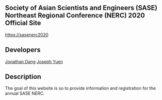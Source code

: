 ## Society of Asian Scientists and Engineers (SASE) Northeast Regional Conference (NERC) 2020 Official Site

[https://sasenerc2020](https://sasenerc2020)

## Developers
[Jonathan Dang](https://github.com/jdang4)
[Joseph Yuen](https://github.com/jhyuen)

## Description
The goal of this website is so to provide information and registration for the annual SASE NERC.
